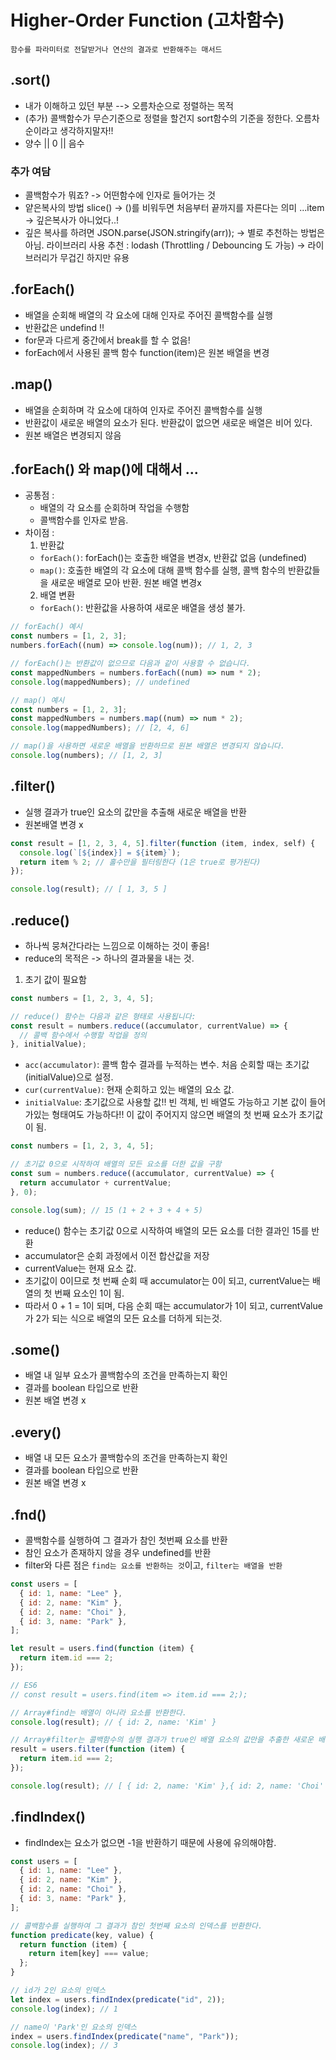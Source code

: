 # Higher-Order Function (고차함수)

    함수를 파라미터로 전달받거나 연산의 결과로 반환해주는 매서드

## .sort()

- 내가 이해하고 있던 부분 --> 오름차순으로 정렬하는 목적
- (추가) 콜백함수가 무슨기준으로 정렬을 할건지 sort함수의 기준을 정한다. 오름차순이라고 생각하지말자!!
- 양수 || 0 || 음수

### 추가 여담

- 콜백함수가 뭐죠? -> 어떤함수에 인자로 들어가는 것
- 얕은복사의 방법
  slice() -> ()를 비워두면 처음부터 끝까지를 자른다는 의미
  ...item -> 깊은복사가 아니었다..!
- 깊은 복사를 하려면
  JSON.parse(JSON.stringify(arr)); -> 별로 추천하는 방법은 아님.
  라이브러리 사용 추천 : lodash (Throttling / Debouncing 도 가능) -> 라이브러리가 무겁긴 하지만 유용

## .forEach()

- 배열을 순회해 배열의 각 요소에 대해 인자로 주어진 콜백함수를 실행
- 반환값은 undefind !!
- for문과 다르게 중간에서 break를 할 수 없음!
- forEach에서 사용된 콜백 함수 function(item)은 원본 배열을 변경

## .map()

- 배열을 순회하며 각 요소에 대하여 인자로 주어진 콜백함수를 실행
- 반환값이 새로운 배열의 요소가 된다. 반환값이 없으면 새로운 배열은 비어 있다.
- 원본 배열은 변경되지 않음

## .forEach() 와 map()에 대해서 ...

- 공통점 :
  - 배열의 각 요소를 순회하며 작업을 수행함
  - 콜백함수를 인자로 받음.
- 차이점 :
  1. 반환값
  - `forEach()`: forEach()는 호출한 배열을 변경x, 반환값 없음 (undefined)
  - `map()`: 호출한 배열의 각 요소에 대해 콜백 함수를 실행, 콜백 함수의 반환값들을 새로운 배열로 모아 반환. 원본 배열 변경x
  2. 배열 변환
  - `forEach()`: 반환값을 사용하여 새로운 배열을 생성 불가.

```jsx
// forEach() 예시
const numbers = [1, 2, 3];
numbers.forEach((num) => console.log(num)); // 1, 2, 3

// forEach()는 반환값이 없으므로 다음과 같이 사용할 수 없습니다.
const mappedNumbers = numbers.forEach((num) => num * 2);
console.log(mappedNumbers); // undefined

// map() 예시
const numbers = [1, 2, 3];
const mappedNumbers = numbers.map((num) => num * 2);
console.log(mappedNumbers); // [2, 4, 6]

// map()을 사용하면 새로운 배열을 반환하므로 원본 배열은 변경되지 않습니다.
console.log(numbers); // [1, 2, 3]
```

## .filter()

- 실행 결과가 true인 요소의 값만을 추출해 새로운 배열을 반환
- 원본배열 변경 x

```jsx
const result = [1, 2, 3, 4, 5].filter(function (item, index, self) {
  console.log(`[${index}] = ${item}`);
  return item % 2; // 홀수만을 필터링한다 (1은 true로 평가된다)
});

console.log(result); // [ 1, 3, 5 ]
```

## .reduce()

- 하나씩 뭉쳐간다라는 느낌으로 이해하는 것이 좋음!
- reduce의 목적은 -> 하나의 결과물을 내는 것.

1. 초기 값이 필요함

```jsx
const numbers = [1, 2, 3, 4, 5];

// reduce() 함수는 다음과 같은 형태로 사용됩니다:
const result = numbers.reduce((accumulator, currentValue) => {
  // 콜백 함수에서 수행할 작업을 정의
}, initialValue);
```

- `acc(accumulator)`: 콜백 함수 결과를 누적하는 변수. 처음 순회할 때는 초기값(initialValue)으로 설정.
- `cur(currentValue)`: 현재 순회하고 있는 배열의 요소 값.
- `initialValue`: 초기값으로 사용할 값!! 빈 객체, 빈 배열도 가능하고 기본 값이 들어가있는 형태여도 가능하다!! 이 값이 주어지지 않으면 배열의 첫 번째 요소가 초기값이 됨.

```jsx
const numbers = [1, 2, 3, 4, 5];

// 초기값 0으로 시작하여 배열의 모든 요소를 더한 값을 구함
const sum = numbers.reduce((accumulator, currentValue) => {
  return accumulator + currentValue;
}, 0);

console.log(sum); // 15 (1 + 2 + 3 + 4 + 5)
```

- reduce() 함수는 초기값 0으로 시작하여 배열의 모든 요소를 더한 결과인 15를 반환
- accumulator은 순회 과정에서 이전 합산값을 저장
- currentValue는 현재 요소 값.
- 초기값이 0이므로 첫 번째 순회 때 accumulator는 0이 되고, currentValue는 배열의 첫 번째 요소인 1이 됨.
- 따라서 0 + 1 = 1이 되며, 다음 순회 때는 accumulator가 1이 되고, currentValue가 2가 되는 식으로 배열의 모든 요소를 더하게 되는것.

## .some()

- 배열 내 일부 요소가 콜백함수의 조건을 만족하는지 확인
- 결과를 boolean 타입으로 반환
- 원본 배열 변경 x

## .every()

- 배열 내 모든 요소가 콜백함수의 조건을 만족하는지 확인
- 결과를 boolean 타입으로 반환
- 원본 배열 변경 x

## .fnd()

- 콜백함수를 실행하여 그 결과가 참인 첫번째 요소를 반환
- 참인 요소가 존재하지 않을 경우 undefined를 반환
- filter와 다른 점은 `find는 요소를 반환하는 것`이고, `filter는 배열을 반환`

```jsx
const users = [
  { id: 1, name: "Lee" },
  { id: 2, name: "Kim" },
  { id: 2, name: "Choi" },
  { id: 3, name: "Park" },
];

let result = users.find(function (item) {
  return item.id === 2;
});

// ES6
// const result = users.find(item => item.id === 2;);

// Array#find는 배열이 아니라 요소를 반환한다.
console.log(result); // { id: 2, name: 'Kim' }

// Array#filter는 콜백함수의 실행 결과가 true인 배열 요소의 값만을 추출한 새로운 배열을 반환한다.
result = users.filter(function (item) {
  return item.id === 2;
});

console.log(result); // [ { id: 2, name: 'Kim' },{ id: 2, name: 'Choi' } ]
```

## .findIndex()

- findIndex는 요소가 없으면 -1을 반환하기 때문에 사용에 유의해야함.

```jsx
const users = [
  { id: 1, name: "Lee" },
  { id: 2, name: "Kim" },
  { id: 2, name: "Choi" },
  { id: 3, name: "Park" },
];

// 콜백함수를 실행하여 그 결과가 참인 첫번째 요소의 인덱스를 반환한다.
function predicate(key, value) {
  return function (item) {
    return item[key] === value;
  };
}

// id가 2인 요소의 인덱스
let index = users.findIndex(predicate("id", 2));
console.log(index); // 1

// name이 'Park'인 요소의 인덱스
index = users.findIndex(predicate("name", "Park"));
console.log(index); // 3
```
